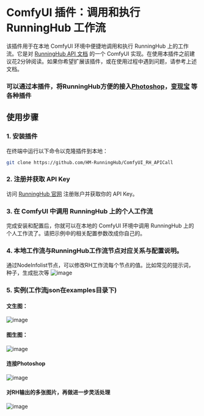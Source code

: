 # ComfyUI 插件：调用和执行 RunningHub 工作流

该插件用于在本地 ComfyUI 环境中便捷地调用和执行 RunningHub 上的工作流。它是对 [RunningHub API 文档](https://gold-spleen-bf1.notion.site/RunningHub-API-1432ece0cf5f8026aaa8e4b9190f6f8e) 的一个 ComfyUI 实现。在使用本插件之前建议花2分钟阅读。如果你希望扩展该插件，或在使用过程中遇到问题，请参考上述文档。
### 可以通过本插件，将RunningHub方便的接入[Photoshop](https://github.com/NimaNzrii/comfyui-photoshop)，[变现宝](https://github.com/zhulu111/ComfyUI_Bxb) 等各种插件
## 使用步骤

### 1. 安装插件
在终端中运行以下命令以克隆插件到本地：
```bash
git clone https://github.com/HM-RunningHub/ComfyUI_RH_APICall
```
### 2. 注册并获取 API Key
访问 [RunningHub 官网](https://www.runninghub.cn) 注册账户并获取你的 API Key。

### 3. 在 ComfyUI 中调用 RunningHub 上的个人工作流
完成安装和配置后，你就可以在本地的 ComfyUI 环境中调用 RunningHub 上的个人工作流了。请把示例中的相关配置参数改成你自己的。

### 4. 本地工作流与RunningHub工作流节点对应关系与配置说明。
通过NodeInfolist节点，可以修改RH工作流每个节点的值。比如常见的提示词，种子，生成批次等
![image](https://github.com/user-attachments/assets/e6d76026-13bb-4ee7-8bcf-2cbc64a046ce)

### 5. 实例(工作流json在examples目录下)
#### 文生图：
![image](https://github.com/user-attachments/assets/3b00beeb-1d0d-4fc2-b635-d31cfcf06887)
#### 图生图：
![image](https://github.com/user-attachments/assets/552bf53c-8913-474e-838a-c110e9dbc6d0)
#### 连接Photoshop
![image](https://github.com/user-attachments/assets/72c7ff4a-f6ef-43d5-a95c-242fbff5aafc)
#### 对RH输出的多张图片，再做进一步灵活处理
![image](https://github.com/user-attachments/assets/d28488f4-c5e5-436d-a9fd-50f9083ef3ff)
